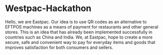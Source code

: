 ﻿# Westpac-Hackathon
Hello, we are Eastpac. Our idea is to use QR codes as an alternative to EFTPOS machines as a means of payment for restaurants and other general stores. This is an idea that has already been implemented successfully in countries such as China and India. We, at Eastpac, hope to create a more secure, safe and convenient way to pay for everyday items and goods that improves satisfaction for both consumers and sellers.
